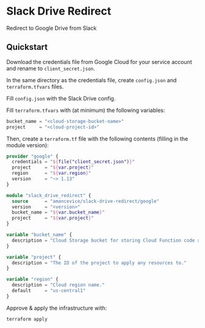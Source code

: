 # Slack Drive Redirect

Redirect to Google Drive from Slack

## Quickstart

Download the credentials file from Google Cloud for your service account and rename to `client_secret.json`.


In the same directory as the credentials file, create `config.json` and `terraform.tfvars` files.

Fill `config.json` with the Slack Drive config.

Fill `terraform.tfvars` with (at minimum) the following variables:

```terraform
bucket_name = "<cloud-storage-bucket-name>"
project     = "<cloud-project-id>"
```

Then, create a `terraform.tf` file with the following contents (filling in the module version):

```terraform
provider "google" {
  credentials = "${file("client_secret.json")}"
  project     = "${var.project}"
  region      = "${var.region}"
  version     = "~> 1.13"
}

module "slack_drive_redirect" {
  source      = "amancevice/slack-drive-redirect/google"
  version     = "<version>"
  bucket_name = "${var.bucket_name}"
  project     = "${var.project}"
}

variable "bucket_name" {
  description = "Cloud Storage bucket for storing Cloud Function code archives."
}

variable "project" {
  description = "The ID of the project to apply any resources to."
}

variable "region" {
  description = "Cloud region name."
  default     = "us-central1"
}
```

Approve & apply the infrastructure with:

```
terraform apply
```
